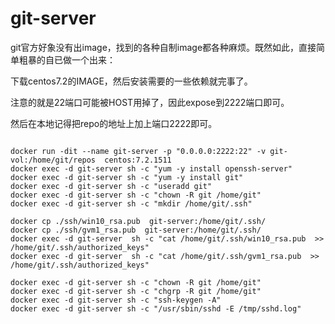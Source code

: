 # git-server

git官方好象没有出image，找到的各种自制image都各种麻烦。既然如此，直接简单粗暴的自已做一个出来：

下载centos7.2的IMAGE，然后安装需要的一些依赖就完事了。

注意的就是22端口可能被HOST用掉了，因此expose到2222端口即可。

然后在本地记得把repo的地址上加上端口2222即可。

```

docker run -dit --name git-server -p "0.0.0.0:2222:22" -v git-vol:/home/git/repos  centos:7.2.1511
docker exec -d git-server sh -c "yum -y install openssh-server"
docker exec -d git-server sh -c "yum -y install git"
docker exec -d git-server sh -c "useradd git"
docker exec -d git-server sh -c "chown -R git /home/git"
docker exec -d git-server sh -c "mkdir /home/git/.ssh"

docker cp ./ssh/win10_rsa.pub  git-server:/home/git/.ssh/
docker cp ./ssh/gvm1_rsa.pub  git-server:/home/git/.ssh/
docker exec -d git-server  sh -c "cat /home/git/.ssh/win10_rsa.pub  >> /home/git/.ssh/authorized_keys"
docker exec -d git-server  sh -c "cat /home/git/.ssh/gvm1_rsa.pub  >> /home/git/.ssh/authorized_keys"

docker exec -d git-server sh -c "chown -R git /home/git"
docker exec -d git-server sh -c "chgrp -R git /home/git"
docker exec -d git-server sh -c "ssh-keygen -A"
docker exec -d git-server sh -c "/usr/sbin/sshd -E /tmp/sshd.log"

```

